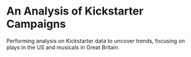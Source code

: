 # An Analysis of Kickstarter Campaigns
Performing analysis on Kickstarter data to uncover trends, focusing on plays in the US and musicals in Great Britain.
